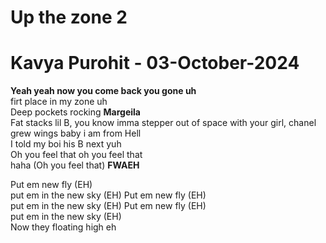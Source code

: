 # Up the zone 2
# Kavya Purohit - 03-October-2024

**Yeah yeah now you come back you gone uh**
<br/>
firt place in my zone uh 
<br/>
Deep pockets rocking **Margeila**
<br/>
Fat stacks lil B, you know imma stepper
out of space with your girl, chanel
<br/>
grew wings baby i am from Hell 
<br/>
I told my boi his B next yuh 
<br/>
Oh you feel that oh you feel that
<br/>
haha (Oh you feel that) **FWAEH**
<br/>

Put em new fly (EH)
<br/>
put em in the new sky (EH)
Put em new fly (EH)
<br/>
put em in the new sky (EH)
Put em new fly (EH)
<br/>
put em in the new sky (EH)
<br/>
Now they floating high eh 
